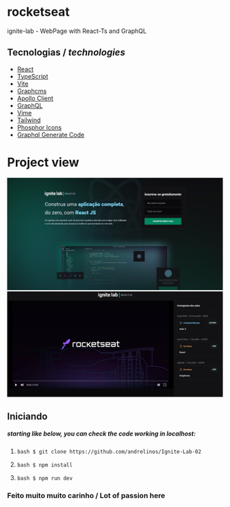# rocketseat
ignite-lab - WebPage with React-Ts and GraphQL

## Tecnologias / _technologies_
- [React](https://pt-br.reactjs.org/)
- [TypeScript](https://www.typescriptlang.org/)
- [Vite](https://vitejs.dev/)
- [Graphcms](https://graphcms.com/)
- [Apollo Client](https://www.apollographql.com/)
- [GraphQL](https://graphql.org/)
- [Vime](https://vimejs.com/)
- [Tailwind](https://tailwindcss.com/)
- [Phosphor Icons](https://phosphoricons.com/)
- [Graphql Generate Code](https://www.graphql-code-generator.com/)

# Project view

![Screenshot](1.jpg)
<br/>
![Screenshot](3.jpg)

## Iniciando ##

##### starting like below, you can check the code working in localhost:

1. ```bash $ git clone https://github.com/andrelinos/Ignite-Lab-02 ```

2. ```bash $ npm install ```

3. ```bash $ npm run dev ```


### Feito muito muito carinho / Lot of passion here
